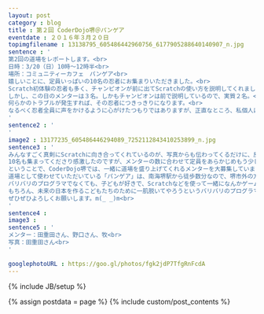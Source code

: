 ```yaml
---
layout: post
category : blog
title : 第２回 CoderDojo堺＠パンゲア
eventdate : ２０１６年３月２０日
topimgfilename : 13138795_605486442960756_6177905288640140907_n.jpg
sentence : '
第2回の道場をレポートします。<br>
日時：3/20（日）10時～12時半<br>
場所：コミュニティーカフェ　パンゲア<br>
嬉しいことに、定員いっぱいの10名の忍者にお集まりいただきました。<br>
Scratch初体験の忍者も多く、チャンピオンが前に出てScratchの使い方を説明してくれました。<br>
しかし、この日のメンターは３名。しかもチャンピオンは前で説明しているので、実質２名。<br>
何らかのトラブルが発生すれば、その忍者につきっきりになります。<br>
なるべく忍者全員に声をかけるように心がけたつもりではありますが、正直なところ、私個人はフォローしきれなかった部分も多かったです。<br>
'
sentence2 : '
'
image2 : 13177235_605486446294089_7252112843410253899_n.jpg
sentence3 : '
みんなすごく真剣にScratchに向き合ってくれているのが、写真からも伝わってくるだけに、反省の残る道場でした。<br>
10名も集まってくださり感激したのですが、メンターの数に合わせて定員をあらかじめもう少し絞る対策も必要だったかもしれません。<br>
ということで、CoderDojo堺では、一緒に道場を盛り上げてくれるメンターを大募集しています。<br>
道場として使わせていただいている「パンゲア」は、南海堺駅から徒歩数分なので、堺市外の方でも通いやすい立地です。<br>
バリバリのプログラマでなくても、子どもが好きで、Scratchなどを使って一緒になんかゲームとか作ってみようかな、という好奇心のある方なら歓迎です。<br>
もちろん、未来の日本を作るこどもたちのために一肌脱いてやろうというバリバリのプログラマ、コーダーの方もWelcome！<br>
ぜひぜひよろしくお願いします。m(_ _)m<br>
'
sentence4 :
image3 :
sentence5 : '
メンター：田重田さん、野口さん、牧<br>
写真：田重田さん<br>
'

googlephotoURL : https://goo.gl/photos/fgk2jdP7TfgRnFcdA
---
```

{% include JB/setup %}

{% assign postdata = page %}
{% include custom/post_contents %}
